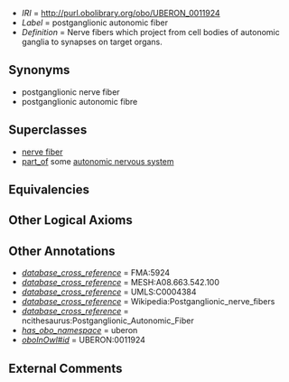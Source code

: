  * *IRI* = http://purl.obolibrary.org/obo/UBERON_0011924
 * *Label* = postganglionic autonomic fiber
 * *Definition* = Nerve fibers which project from cell bodies of autonomic ganglia to synapses on target organs.

## Synonyms

 * postganglionic nerve fiber
 * postganglionic autonomic fibre

## Superclasses

 * [nerve fiber](../../UBERON/34/UBERON_0006134.md)
 * [part_of](../../BFO/50/BFO_0000050.md) some [autonomic nervous system](../../UBERON/10/UBERON_0002410.md)

## Equivalencies


## Other Logical Axioms


## Other Annotations

 * *[database_cross_reference](../../ef/oboInOwl#hasDbXref.md)* = FMA:5924
 * *[database_cross_reference](../../ef/oboInOwl#hasDbXref.md)* = MESH:A08.663.542.100
 * *[database_cross_reference](../../ef/oboInOwl#hasDbXref.md)* = UMLS:C0004384
 * *[database_cross_reference](../../ef/oboInOwl#hasDbXref.md)* = Wikipedia:Postganglionic_nerve_fibers
 * *[database_cross_reference](../../ef/oboInOwl#hasDbXref.md)* = ncithesaurus:Postganglionic_Autonomic_Fiber
 * *[has_obo_namespace](../../ce/oboInOwl#hasOBONamespace.md)* = uberon
 * *[oboInOwl#id](../../id/oboInOwl#id.md)* = UBERON:0011924

## External Comments


